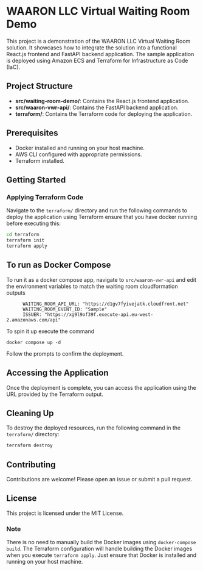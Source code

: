 # WAARON LLC Virtual Waiting Room Demo

This project is a demonstration of the WAARON LLC Virtual Waiting Room solution. It showcases how to integrate the solution into a functional React.js frontend and FastAPI backend application. The sample application is deployed using Amazon ECS and Terraform for Infrastructure as Code (IaC).

## Project Structure

- **src/waiting-room-demo/**: Contains the React.js frontend application.
- **src/waaron-vwr-api/**: Contains the FastAPI backend application.
- **terraform/**: Contains the Terraform code for deploying the application.

## Prerequisites

- Docker installed and running on your host machine.
- AWS CLI configured with appropriate permissions.
- Terraform installed.

## Getting Started


### Applying Terraform Code

Navigate to the `terraform/` directory and run the following commands to deploy the application using Terraform ensure that you have docker running before executing this:

```sh
cd terraform
terraform init
terraform apply
```

## To run as Docker Compose

To run it as a docker compose app, navigate to `src/waaron-vwr-api` and edit the environment variables to match the waiting room cloudformation outputs

```
      WAITING_ROOM_API_URL: "https://d1gv7fyivejatk.cloudfront.net"
      WAITING_ROOM_EVENT_ID: "Sample"
      ISSUER: "https://xg9l9of39f.execute-api.eu-west-2.amazonaws.com/api"
```

To spin it up execute the command

```
docker compose up -d
```

Follow the prompts to confirm the deployment.

## Accessing the Application

Once the deployment is complete, you can access the application using the URL provided by the Terraform output.

## Cleaning Up

To destroy the deployed resources, run the following command in the `terraform/` directory:

```sh
terraform destroy
```

## Contributing

Contributions are welcome! Please open an issue or submit a pull request.

## License

This project is licensed under the MIT License.
### Note

There is no need to manually build the Docker images using `docker-compose build`. The Terraform configuration will handle building the Docker images when you execute `terraform apply`. Just ensure that Docker is installed and running on your host machine.